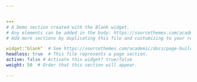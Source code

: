 ```yaml
---


+++
# A Demo section created with the Blank widget.
# Any elements can be added in the body: https://sourcethemes.com/academic/docs/writing-markdown-latex/
# Add more sections by duplicating this file and customizing to your requirements.

widget:"blank"  # See https://sourcethemes.com/academic/docs/page-builder/
headless: true  # This file represents a page section.
active: false # Activate this widget? true/false
weight: 50  # Order that this section will appear.

---
```

